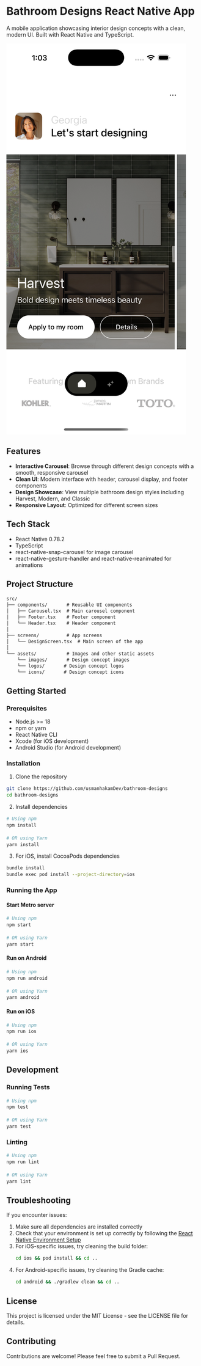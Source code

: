 # Bathroom Designs React Native App

A mobile application showcasing interior design concepts with a clean, modern UI. Built with React Native and TypeScript.

![App Screenshot](./screenshots/app.png)

## Features

- **Interactive Carousel**: Browse through different design concepts with a smooth, responsive carousel
- **Clean UI**: Modern interface with header, carousel display, and footer components
- **Design Showcase**: View multiple bathroom design styles including Harvest, Modern, and Classic
- **Responsive Layout**: Optimized for different screen sizes

## Tech Stack

- React Native 0.78.2
- TypeScript
- react-native-snap-carousel for image carousel
- react-native-gesture-handler and react-native-reanimated for animations

## Project Structure

```
src/
├── components/       # Reusable UI components
│   ├── Carousel.tsx  # Main carousel component
│   ├── Footer.tsx    # Footer component
│   └── Header.tsx    # Header component
│
├── screens/          # App screens
│   └── DesignScreen.tsx  # Main screen of the app
│
└── assets/           # Images and other static assets
    └── images/       # Design concept images
    └── logos/       # Design concept logos
    └── icons/       # Design concept icons
```

## Getting Started

### Prerequisites

- Node.js >= 18
- npm or yarn
- React Native CLI
- Xcode (for iOS development)
- Android Studio (for Android development)

### Installation

1. Clone the repository

```sh
git clone https://github.com/usmanhakamDev/bathroom-designs
cd bathroom-designs
```

2. Install dependencies

```sh
# Using npm
npm install

# OR using Yarn
yarn install
```

3. For iOS, install CocoaPods dependencies

```sh
bundle install
bundle exec pod install --project-directory=ios
```

### Running the App

#### Start Metro server

```sh
# Using npm
npm start

# OR using Yarn
yarn start
```

#### Run on Android

```sh
# Using npm
npm run android

# OR using Yarn
yarn android
```

#### Run on iOS

```sh
# Using npm
npm run ios

# OR using Yarn
yarn ios
```

## Development

### Running Tests

```sh
# Using npm
npm test

# OR using Yarn
yarn test
```

### Linting

```sh
# Using npm
npm run lint

# OR using Yarn
yarn lint
```

## Troubleshooting

If you encounter issues:

1. Make sure all dependencies are installed correctly
2. Check that your environment is set up correctly by following the [React Native Environment Setup](https://reactnative.dev/docs/environment-setup)
3. For iOS-specific issues, try cleaning the build folder:
   ```sh
   cd ios && pod install && cd ..
   ```
4. For Android-specific issues, try cleaning the Gradle cache:
   ```sh
   cd android && ./gradlew clean && cd ..
   ```

## License

This project is licensed under the MIT License - see the LICENSE file for details.

## Contributing

Contributions are welcome! Please feel free to submit a Pull Request.
